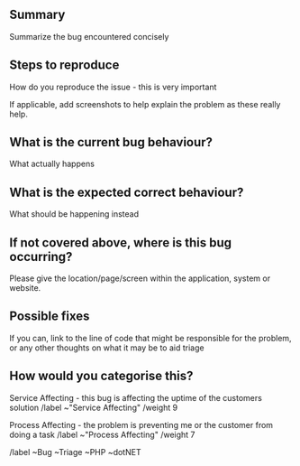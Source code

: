 <!--- THIS TEMPLATE IS TO BE USED FOR BUG REPORTS -->

## Summary 

Summarize the bug encountered concisely


## Steps to reproduce

How do you reproduce the issue - this is very important

If applicable, add screenshots to help explain the problem as these really help. 


## What is the current bug behaviour?

What actually happens


## What is the expected correct behaviour?

What should be happening instead


## If not covered above, where is this bug occurring? 

Please give the location/page/screen within the application, system or website.


## Possible fixes

If you can, link to the line of code that might be responsible for the problem, or any other thoughts on what it may be to aid triage


## How would you categorise this? <!--- Delete as appropriate -->

Service Affecting - this bug is affecting the uptime of the customers solution 
/label ~"Service Affecting" 
/weight 9

Process Affecting - the problem is preventing me or the customer from doing a task 
/label ~"Process Affecting" 
/weight 7


<!--- set required labels, include product or project labels if available  -->
/label ~Bug ~Triage ~PHP ~dotNET
